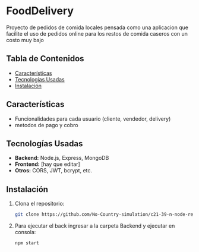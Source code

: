 # FoodDelivery

Proyecto de pedidos de comida locales pensada como una aplicacion que facilite el uso de pedidos online para los restos de comida caseros con un costo muy bajo

## Tabla de Contenidos

- [Características](#características)
- [Tecnologías Usadas](#tecnologías-usadas)
- [Instalación](#instalación)

## Características

- Funcionalidades para cada usuario (cliente, vendedor, delivery)
- metodos de pago y cobro

## Tecnologías Usadas

- **Backend:** Node.js, Express, MongoDB
- **Frontend:** [hay que editar]
- **Otros:** CORS, JWT, bcrypt, etc.

## Instalación

1. Clona el repositorio:

   ```bash
   git clone https://github.com/No-Country-simulation/c21-39-n-node-react.git
2. Para ejecutar el back ingresar a la carpeta Backend y ejecutar en consola:
   ```bash
   npm start
